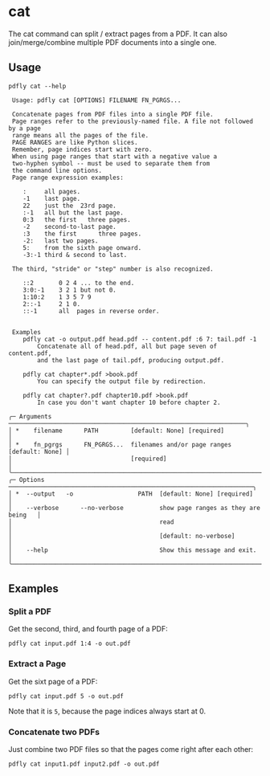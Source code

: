 # cat

The cat command can split / extract pages from a PDF. It can also
join/merge/combine multiple PDF documents into a single one.


## Usage

```
pdfly cat --help

 Usage: pdfly cat [OPTIONS] FILENAME FN_PGRGS...

 Concatenate pages from PDF files into a single PDF file.
 Page ranges refer to the previously-named file. A file not followed by a page
 range means all the pages of the file.
 PAGE RANGES are like Python slices.
 Remember, page indices start with zero.
 When using page ranges that start with a negative value a
 two-hyphen symbol -- must be used to separate them from
 the command line options.
 Page range expression examples:

    :     all pages.
    -1    last page.
    22    just the  23rd page.
    :-1   all but the last page.
    0:3   the first   three pages.
    -2    second-to-last page.
    :3    the first      three pages.
    -2:   last two pages.
    5:    from the sixth page onward.
    -3:-1 third & second to last.

 The third, "stride" or "step" number is also recognized.

    ::2       0 2 4 ... to the end.
    3:0:-1    3 2 1 but not 0.
    1:10:2    1 3 5 7 9
    2::-1     2 1 0.
    ::-1      all  pages in reverse order.


 Examples
    pdfly cat -o output.pdf head.pdf -- content.pdf :6 7: tail.pdf -1
        Concatenate all of head.pdf, all but page seven of content.pdf,
        and the last page of tail.pdf, producing output.pdf.

    pdfly cat chapter*.pdf >book.pdf
        You can specify the output file by redirection.

    pdfly cat chapter?.pdf chapter10.pdf >book.pdf
        In case you don't want chapter 10 before chapter 2.

╭─ Arguments ──────────────────────────────────────────────────────────────────╮
│ *    filename      PATH         [default: None] [required]                   │
│ *    fn_pgrgs      FN_PGRGS...  filenames and/or page ranges [default: None] │
│                                 [required]                                   │
╰──────────────────────────────────────────────────────────────────────────────╯
╭─ Options ────────────────────────────────────────────────────────────────────╮
│ *  --output   -o                  PATH  [default: None] [required]           │
│    --verbose      --no-verbose          show page ranges as they are being   │
│                                         read                                 │
│                                         [default: no-verbose]                │
│    --help                               Show this message and exit.          │
╰──────────────────────────────────────────────────────────────────────────────╯
```

## Examples

### Split a PDF

Get the second, third, and fourth page of a PDF:

```
pdfly cat input.pdf 1:4 -o out.pdf
```

### Extract a Page

Get the sixt page of a PDF:

```
pdfly cat input.pdf 5 -o out.pdf
```

Note that it is `5`, because the page indices always start at 0.

### Concatenate two PDFs

Just combine two PDF files so that the pages come right after each other:

```
pdfly cat input1.pdf input2.pdf -o out.pdf
```
